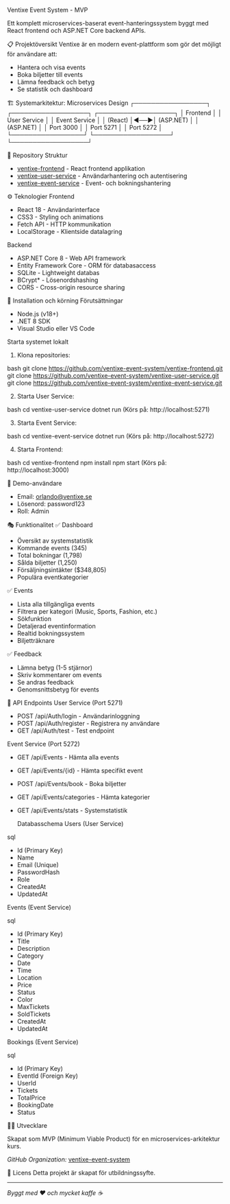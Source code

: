  Ventixe Event System - MVP

Ett komplett microservices-baserat event-hanteringssystem byggt med React frontend och ASP.NET Core backend APIs.

📋 Projektöversikt
Ventixe är en modern event-plattform som gör det möjligt för användare att:
- Hantera och visa events
- Boka biljetter till events
- Lämna feedback och betyg
- Se statistik och dashboard

🏗️ Systemarkitektur:
 Microservices Design
┌─────────────────┐    ┌──────────────────┐    ┌──────────────────┐
│   Frontend      │    │   User Service   │    │  	Event Service │
│   (React)       │◄──►│   (ASP.NET)      │    │   	(ASP.NET)     │
│   Port 3000     │    │   Port 5271      │    │   	Port 5272     │
└─────────────────┘    └──────────────────┘    └──────────────────┘


📁 Repository Struktur
- [ventixe-frontend](https://github.com/ventixe-event-system/ventixe-frontend) - React frontend applikation
- [ventixe-user-service](https://github.com/ventixe-event-system/ventixe-user-service) - Användarhantering och autentisering
- [ventixe-event-service](https://github.com/ventixe-event-system/ventixe-event-service) - Event- och bokningshantering

⚙️ Teknologier
Frontend
- React 18 - Användarinterface
- CSS3 - Styling och animations
- Fetch API - HTTP kommunikation
- LocalStorage - Klientside datalagring

 Backend
- ASP.NET Core 8 - Web API framework
- Entity Framework Core - ORM för databasaccess
- SQLite - Lightweight databas
- BCrypt* - Lösenordshashing
- CORS - Cross-origin resource sharing

🚀 Installation och körning
Förutsättningar
- Node.js (v18+)
- .NET 8 SDK
- Visual Studio eller VS Code

Starta systemet lokalt

1. Klona repositories:

bash
git clone https://github.com/ventixe-event-system/ventixe-frontend.git
git clone https://github.com/ventixe-event-system/ventixe-user-service.git
git clone https://github.com/ventixe-event-system/ventixe-event-service.git


2. Starta User Service:

bash
cd ventixe-user-service
dotnet run
(Körs på: http://localhost:5271)


3. Starta Event Service:

bash
cd ventixe-event-service
dotnet run
(Körs på: http://localhost:5272)


4. Starta Frontend:

bash
cd ventixe-frontend
npm install
npm start
(Körs på: http://localhost:3000)


👤 Demo-användare
- Email: orlando@ventixe.se
- Lösenord: password123
- Roll: Admin

🎭 Funktionalitet
✅ Dashboard
- Översikt av systemstatistik
- Kommande events (345)
- Total bokningar (1,798)
- Sålda biljetter (1,250)
- Försäljningsintäkter ($348,805)
- Populära eventkategorier

✅ Events
- Lista alla tillgängliga events
- Filtrera per kategori (Music, Sports, Fashion, etc.)
- Sökfunktion
- Detaljerad eventinformation
- Realtid bokningssystem
- Biljetträknare

✅ Feedback
- Lämna betyg (1-5 stjärnor)
- Skriv kommentarer om events
- Se andras feedback
- Genomsnittsbetyg för events

🔗 API Endpoints
 User Service (Port 5271)
- POST /api/Auth/login - Användarinloggning
- POST /api/Auth/register - Registrera ny användare
- GET /api/Auth/test - Test endpoint

 Event Service (Port 5272)
- GET /api/Events - Hämta alla events
- GET /api/Events/{id} - Hämta specifikt event
- POST /api/Events/book - Boka biljetter
- GET /api/Events/categories - Hämta kategorier
- GET /api/Events/stats - Systemstatistik

  Databasschema
Users (User Service)

sql
- Id (Primary Key)
- Name
- Email (Unique)
- PasswordHash
- Role
- CreatedAt
- UpdatedAt


Events (Event Service)

sql
- Id (Primary Key)
- Title
- Description
- Category
- Date
- Time
- Location
- Price
- Status
- Color
- MaxTickets
- SoldTickets
- CreatedAt
- UpdatedAt


Bookings (Event Service)

sql
- Id (Primary Key)
- EventId (Foreign Key)
- UserId
- Tickets
- TotalPrice
- BookingDate
- Status

👨‍💻 Utvecklare

Skapat som MVP (Minimum Viable Product) för en microservices-arkitektur kurs.

*GitHub Organization:* [ventixe-event-system](https://github.com/ventixe-event-system)

📄 Licens
Detta projekt är skapat för utbildningssyfte.

---
*Byggt med ❤️ och mycket kaffe ☕*
